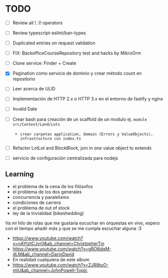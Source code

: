 # TODO

- [ ] Review all !. )! operators
- [ ] Review typescript-eslint/ban-types
- [ ] Duplicated entries on request validation
- [ ] FIX: BackofficeCourseRepository test and hacks by MikroOrm
- [ ] Clone service: Finder + Create
- [x] Pagination como servicio de dominio y crear método count en repositorio
- [ ] Leer acerca de ULID
- [ ] Implementación de HTTP 2.x o HTTP 3.x en el entorno de fastify y nginx
- [ ] Invalid Date

- [ ] Crear bash para creación de un scaffold de un modulo ej. `module src/Context/Land/Lots`
  - `crear carpetas application, domain (Errors y ValueObjects), infrastructure con index.ts`
- [ ] Refactor LotLot and BlockBlock, join in one value object to extends

- [ ] servicio de configuración centralizada para nodejs

## Learning

- el problema de la cena de los filósofos
- el problema de los dos generales
- concurrencia y paralelismo
- condiciones de carrera
- el problema de out of stock
- ley de la trivialidad (bikeshedding)

Va mi hilo de rolas que me gustaría escuchar en orquestas en vivo, espero con el tiempo añadir más y que se me cumpla escuchar alguna :3
- https://www.youtube.com/watch?v=nAYtztCJvr0&ab_channel=ChristopherTin
- https://www.youtube.com/watch?v=gRO6dqM-dLM&ab_channel=DarioDavid
- En realidad cualquiera de este album
- https://www.youtube.com/watch?v=ZJR8tuO-mIU&ab_channel=JohnPowell-Topic
